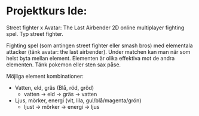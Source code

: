 # Projektkurs Ide: 
Street fighter x Avatar: The Last Airbender 
2D online multiplayer fighting spel. Typ street fighter. 

Fighting spel (som antingen street fighter eller smash bros) med elementala attacker (tänk avatar: the last airbender).
Under matchen kan man när som helst byta mellan element.
Elementen är olika effektiva mot de andra elementen. Tänk pokemon eller sten sax påse.

Möjliga element kombinationer:
- Vatten, eld, gräs (Blå, röd, gröd)
    - vatten -> eld -> gräs -> vatten
- Ljus, mörker, energi (vit, lila, gul/blå/magenta/grön)
    - ljust -> mörker -> energi -> ljus

